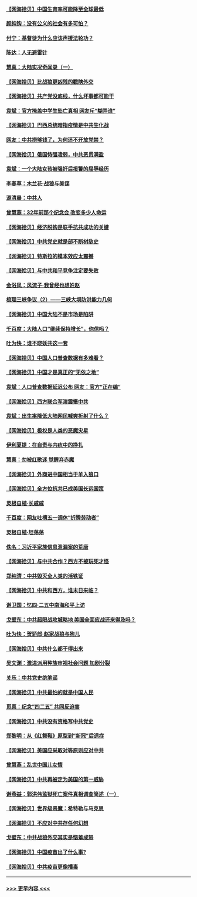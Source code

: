 #### [【网海拾贝】中国生育率可能降至全球最低](../pages/nsc993/n12948793.md?t=05151701) 
#### [颜纯钩：没有公义的社会有多可怕？](../pages/nsc993/n12947626.md?t=05151701) 
#### [付宁：基督徒为什么应该声援法轮功？](../pages/nsc993/n12947233.md?t=05151701) 
#### [陈达：人无避雷针](../pages/nsc993/n12947098.md?t=05151701) 
#### [慧真：大陆实况奇闻录（一）](../pages/nsc993/n12945811.md?t=05151701) 
#### [【网海拾贝】比战狼更凶残的戳瞎外交](../pages/nsc993/n12945717.md?t=05151701) 
#### [【网海拾贝】共产党没底线，什么坏事都可能干](../pages/nsc993/n12942090.md?t=05151701) 
#### [袁斌：官方掩盖中学生坠亡真相 网友斥“糊弄谁”](../pages/nsc993/n12942029.md?t=05151701) 
#### [【网海拾贝】巴西总统暗指疫情是中共生化战](../pages/nsc993/n12938999.md?t=05151701) 
#### [网友：中共捞够钱了，为何还不开放党禁？](../pages/nsc993/n12938952.md?t=05151701) 
#### [【网海拾贝】俄国恃强凌弱，中共恶贯满盈](../pages/nsc993/n12936626.md?t=05151701) 
#### [袁斌：一个大陆女孩被强奸后报警的屈辱经历](../pages/nsc993/n12936547.md?t=05151701) 
#### [李春草：木兰花·战狼与美谍](../pages/nsc993/n12935995.md?t=05151701) 
#### [源清晨：中共人](../pages/nsc993/n12935589.md?t=05151701) 
#### [曾慧燕：32年前那个纪念会 改变多少人命运](../pages/nsc993/n12934233.md?t=05151701) 
#### [【网海拾贝】经济脱钩是联手抗共成功的关键](../pages/nsc993/n12934176.md?t=05151701) 
#### [【网海拾贝】中共党史就是部不断树敌史](../pages/nsc993/n12932844.md?t=05151701) 
#### [【网海拾贝】特斯拉的模本效应太震撼](../pages/nsc993/n12925626.md?t=05151701) 
#### [【网海拾贝】与中共和平竞争注定要失败](../pages/nsc993/n12923326.md?t=05151701) 
#### [金浴凤：风流子‧我曾经也想姓赵](../pages/nsc993/n12920911.md?t=05151701) 
#### [梳理三峡争议（2）——三峡大坝防洪能力几何](../pages/nsc993/n12920173.md?t=05151701) 
#### [【网海拾贝】中国大陆不是市场是陷阱](../pages/nsc993/n12920143.md?t=05151701) 
#### [千百度：大陆人口“继续保持增长”，你信吗？](../pages/nsc993/n12918946.md?t=05151701) 
#### [吐为快：谁不晓妖共这一套](../pages/nsc993/n12918941.md?t=05151701) 
#### [【网海拾贝】中国人口普查数据有多难看？](../pages/nsc993/n12917822.md?t=05151701) 
#### [【网海拾贝】中国才是真正的“无依之地”](../pages/nsc993/n12915845.md?t=05151701) 
#### [袁斌：人口普查数据延迟公布 网友：官方“正在编”](../pages/nsc993/n12915748.md?t=05151701) 
#### [【网海拾贝】西方联合军演震慑中共](../pages/nsc993/n12913466.md?t=05151701) 
#### [袁斌：出生率降低大陆网民喊爽折射了什么？](../pages/nsc993/n12913365.md?t=05151701) 
#### [【网海拾贝】极权是人类的恶魔灾星](../pages/nsc993/n12910697.md?t=05151701) 
#### [伊利夏提：在自责与内疚中的挣扎](../pages/nsc993/n12910493.md?t=05151701) 
#### [慧真：勿被红歌迷 觉醒弃赤魔](../pages/nsc993/n12910485.md?t=05151701) 
#### [【网海拾贝】外商进中国相当于羊入狼口](../pages/nsc993/n12908274.md?t=05151701) 
#### [【网海拾贝】全方位抗共已成美国长远国策](../pages/nsc993/n12906878.md?t=05151701) 
#### [灵根自植‧长戚戚](../pages/nsc993/n12905585.md?t=05151701) 
#### [千百度：网友吐槽五一调休“折腾劳动者”](../pages/nsc993/n12905934.md?t=05151701) 
#### [灵根自植‧坦荡荡](../pages/nsc993/n12905562.md?t=05151701) 
#### [佚名：习近平家族信息泄漏案的荒唐](../pages/nsc993/n12904705.md?t=05151701) 
#### [【网海拾贝】与中共合作？西方不被玩死才怪](../pages/nsc993/n12903873.md?t=05151701) 
#### [郑纯清：中共毁灭全人类的活铁证](../pages/nsc993/n12903785.md?t=05151701) 
#### [【网海拾贝】中共和西方，谁末日来临？](../pages/nsc993/n12903482.md?t=05151701) 
#### [谢卫国：忆四‧二五中南海和平上访](../pages/nsc993/n12902192.md?t=05151701) 
#### [戈壁东：中共超限战攻城略地 美国全面应战还来得及吗？](../pages/nsc993/n12902297.md?t=05151701) 
#### [吐为快：贺骄郎‧赵家战狼与狗儿](../pages/nsc993/n12902280.md?t=05151701) 
#### [【网海拾贝】中共什么都干得出来](../pages/nsc993/n12897500.md?t=05151701) 
#### [吴文渊：激进派用种族审视社会问题 加剧分裂](../pages/nsc993/n12893881.md?t=05151701) 
#### [关乐：中共党史绝笔谣](../pages/nsc993/n12897270.md?t=05151701) 
#### [【网海拾贝】中共最怕的就是中国人民](../pages/nsc993/n12894705.md?t=05151701) 
#### [觅真：纪念“四二五” 共同反迫害](../pages/nsc993/n12894553.md?t=05151701) 
#### [【网海拾贝】中共没有资格写中共党史](../pages/nsc993/n12892231.md?t=05151701) 
#### [郑黎明：从《红舞鞋》原型到“新冠”后遗症](../pages/nsc993/n12890469.md?t=05151701) 
#### [【网海拾贝】美国应采取对等原则应对中共](../pages/nsc993/n12889176.md?t=05151701) 
#### [曾慧燕：乱世中国儿女情](../pages/nsc993/n12887931.md?t=05151701) 
#### [【网海拾贝】中共再被定为美国的第一威胁](../pages/nsc993/n12887580.md?t=05151701) 
#### [谢燕益：郭洪伟监狱死亡案件真相调查简述（一）](../pages/nsc993/n12885648.md?t=05151701) 
#### [【网海拾贝】世界级恶魔：希特勒与马克思](../pages/nsc993/n12884062.md?t=05151701) 
#### [【网海拾贝】不应对中共存任何幻想](../pages/nsc993/n12881460.md?t=05151701) 
#### [戈壁东：中共战狼外交其实是恼羞成怒](../pages/nsc993/n12880392.md?t=05151701) 
#### [【网海拾贝】中国疫苗出了什么事?](../pages/nsc993/n12879124.md?t=05151701) 
#### [【网海拾贝】中共疫苗更像播毒](../pages/nsc993/n12876631.md?t=05151701) 

----
#### [ >>> 更早内容 <<< ](../indexes/nsc993-earlier.md)
